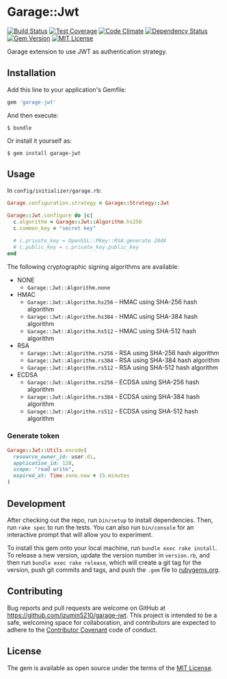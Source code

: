 # Garage::Jwt
[![Build Status](https://travis-ci.org/izumin5210/garage-jwt.svg?branch=master)](https://travis-ci.org/izumin5210/garage-jwt)
[![Test Coverage](https://codeclimate.com/github/izumin5210/garage-jwt/badges/coverage.svg)](https://codeclimate.com/github/izumin5210/garage-jwt/coverage)
[![Code Climate](https://codeclimate.com/github/izumin5210/garage-jwt/badges/gpa.svg)](https://codeclimate.com/github/izumin5210/garage-jwt)
[![Dependency Status](https://gemnasium.com/badges/github.com/izumin5210/garage-jwt.svg)](https://gemnasium.com/github.com/izumin5210/garage-jwt)
[![Gem Version](https://badge.fury.io/rb/garage-jwt.svg)](https://badge.fury.io/rb/garage-jwt)
[![MIT License](http://img.shields.io/badge/license-MIT-blue.svg?style=flat)](https://izumin.mit-license.org/2016)

Garage extension to use JWT as authentication strategy.


## Installation

Add this line to your application's Gemfile:

```ruby
gem 'garage-jwt'
```

And then execute:

    $ bundle

Or install it yourself as:

    $ gem install garage-jwt

## Usage

In `config/initializer/garage.rb`:

```ruby
Garage.configuration.strategy = Garage::Strategy::Jwt

Garage::Jwt.configure do |c|
  c.algorithm = Garage::Jwt::Algorithm.hs256
  c.common_key = "secret key"

  # c.private_key = OpenSSL::PKey::RSA.generate 2048
  # c.public_key = c.private_key.public_key
end
```

The following cryptographic signing algorithms are available:

- NONE
  - `Garage::Jwt::Algorithm.none`
- HMAC
  - `Garage::Jwt::Algorithm.hs256` - HMAC using SHA-256 hash algorithm
  - `Garage::Jwt::Algorithm.hs384` - HMAC using SHA-384 hash algorithm
  - `Garage::Jwt::Algorithm.hs512` - HMAC using SHA-512 hash algorithm
- RSA
  - `Garage::Jwt::Algorithm.rs256` - RSA using SHA-256 hash algorithm
  - `Garage::Jwt::Algorithm.rs384` - RSA using SHA-384 hash algorithm
  - `Garage::Jwt::Algorithm.rs512` - RSA using SHA-512 hash algorithm
- ECDSA
  - `Garage::Jwt::Algorithm.rs256` - ECDSA using SHA-256 hash algorithm
  - `Garage::Jwt::Algorithm.rs384` - ECDSA using SHA-384 hash algorithm
  - `Garage::Jwt::Algorithm.rs512` - ECDSA using SHA-512 hash algorithm


### Generate token

```ruby
Garage::Jwt::Utils.encode(
  resource_owner_id: user.di,
  application_id: 128,
  scope: "read write",
  expired_at: Time.zone.now + 15.minutes
)
```


## Development

After checking out the repo, run `bin/setup` to install dependencies. Then, run `rake spec` to run the tests. You can also run `bin/console` for an interactive prompt that will allow you to experiment.

To install this gem onto your local machine, run `bundle exec rake install`. To release a new version, update the version number in `version.rb`, and then run `bundle exec rake release`, which will create a git tag for the version, push git commits and tags, and push the `.gem` file to [rubygems.org](https://rubygems.org).

## Contributing

Bug reports and pull requests are welcome on GitHub at https://github.com/izumin5210/garage-jwt. This project is intended to be a safe, welcoming space for collaboration, and contributors are expected to adhere to the [Contributor Covenant](http://contributor-covenant.org) code of conduct.


## License

The gem is available as open source under the terms of the [MIT License](http://opensource.org/licenses/MIT).

